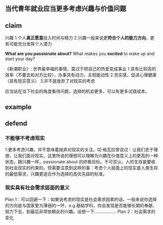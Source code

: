 ## 当代青年就业应当更多考虑兴趣与价值问题

## claim

兴趣
1.个人**真正愿意**投入时间与精力
2.兴趣一般来说更**符合个人的能力方向**，更有可能充分发挥个人潜力

**What are you passionate about?** 
What makes you **excited** to wake up and start your day?

《新潮职业》: 世界最幸福的事情，莫过于把自己的热爱变成事业
1.具有比较高的效率（不要去和对方比较），办事具有动力，主观能动性
2.充实感，促进心理健康（具有现实意义）
3.并不是放弃了对现实的考虑

应当站在当下社会的角度看待问题，选择的机会更多，可以有更多试错成本。

## example

## defend
### 不能够不考虑现实
1.更多考虑兴趣，并不意味着抛弃对现实的关注。切·格瓦拉曾说过：让我们忠于理想，让我们面对现实。这里所说的理想可以理解为兴趣在价值意义上的更高的一种状态，跟兴趣一样，passionate about 的终极目标。不可否认，人的生存是要收到社会现实的约束的。但需要注意到这样的事：考虑个人层面上的现实是人类生存的最低需求，兴趣更适合作为选择的高优先级的标准。

### 现实具有社会需求层面的意义
Plan 1：可以回避一下：如果说考虑的现实是社会需求因素的话，一般来说你选择的方向是与国家更为薄弱的一环，e.g.基础学科，你会发现是否能够长期的奉献、努力下去，到最后非常依赖此的兴趣。设想一下………………
Plan 2：社会需求的变化




<!--stackedit_data:
eyJoaXN0b3J5IjpbLTE4MzY0NTc3NzAsLTE5MjIwMTc0OCwtNz
Q0ODgwOTgwLC03NzE2NDcwNjAsLTE2ODQ2NDE4MDAsMTU4ODY2
NDQ5MCw5NDgzMDcyODcsLTIwOTI3NjgzODksLTQ2MTczMzQ5Ni
wtMjA4ODc0NjYxMl19
-->